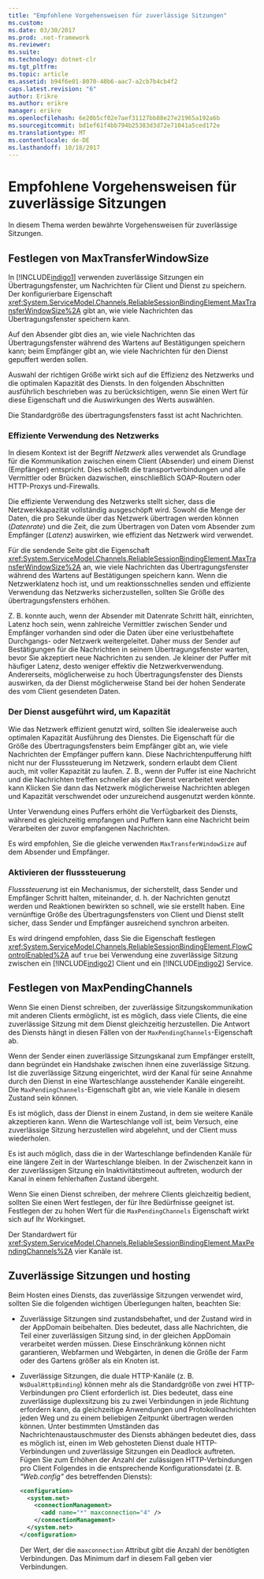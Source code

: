 ```yaml
---
title: "Empfohlene Vorgehensweisen für zuverlässige Sitzungen"
ms.custom: 
ms.date: 03/30/2017
ms.prod: .net-framework
ms.reviewer: 
ms.suite: 
ms.technology: dotnet-clr
ms.tgt_pltfrm: 
ms.topic: article
ms.assetid: b94f6e01-8070-40b6-aac7-a2cb7b4cb4f2
caps.latest.revision: "6"
author: Erikre
ms.author: erikre
manager: erikre
ms.openlocfilehash: 6e20b5cf02e7aef31127bb88e27e21965a192a6b
ms.sourcegitcommit: bd1ef61f4bb794b25383d3d72e71041a5ced172e
ms.translationtype: MT
ms.contentlocale: de-DE
ms.lasthandoff: 10/18/2017
---
```

# <a name="best-practices-for-reliable-sessions"></a>Empfohlene Vorgehensweisen für zuverlässige Sitzungen

In diesem Thema werden bewährte Vorgehensweisen für zuverlässige Sitzungen.

## <a name="setting-maxtransferwindowsize"></a>Festlegen von MaxTransferWindowSize

In [!INCLUDE[indigo1](../../../../includes/indigo1-md.md)] verwenden zuverlässige Sitzungen ein Übertragungsfenster, um Nachrichten für Client und Dienst zu speichern. Der konfigurierbare Eigenschaft <xref:System.ServiceModel.Channels.ReliableSessionBindingElement.MaxTransferWindowSize%2A> gibt an, wie viele Nachrichten das Übertragungsfenster speichern kann.

Auf den Absender gibt dies an, wie viele Nachrichten das Übertragungsfenster während des Wartens auf Bestätigungen speichern kann; beim Empfänger gibt an, wie viele Nachrichten für den Dienst gepuffert werden sollen.

Auswahl der richtigen Größe wirkt sich auf die Effizienz des Netzwerks und die optimalen Kapazität des Diensts. In den folgenden Abschnitten ausführlich beschrieben was zu berücksichtigen, wenn Sie einen Wert für diese Eigenschaft und die Auswirkungen des Werts auswählen.

Die Standardgröße des übertragungsfensters fasst ist acht Nachrichten.

### <a name="efficient-use-of-the-network"></a>Effiziente Verwendung des Netzwerks

In diesem Kontext ist der Begriff *Netzwerk* alles verwendet als Grundlage für die Kommunikation zwischen einem Client (Absender) und einem Dienst (Empfänger) entspricht. Dies schließt die transportverbindungen und alle Vermittler oder Brücken dazwischen, einschließlich SOAP-Routern oder HTTP-Proxys und-Firewalls.

Die effiziente Verwendung des Netzwerks stellt sicher, dass die Netzwerkkapazität vollständig ausgeschöpft wird. Sowohl die Menge der Daten, die pro Sekunde über das Netzwerk übertragen werden können (*Datenrate*) und die Zeit, die zum Übertragen von Daten vom Absender zum Empfänger (*Latenz*) auswirken, wie effizient das Netzwerk wird verwendet.

Für die sendende Seite gibt die Eigenschaft <xref:System.ServiceModel.Channels.ReliableSessionBindingElement.MaxTransferWindowSize%2A> an, wie viele Nachrichten das Übertragungsfenster während des Wartens auf Bestätigungen speichern kann. Wenn die Netzwerklatenz hoch ist, und um reaktionsschnelles senden und effiziente Verwendung das Netzwerks sicherzustellen, sollten Sie Größe des übertragungsfensters erhöhen.

Z. B. konnte auch, wenn der Absender mit Datenrate Schritt hält, einrichten, Latenz hoch sein, wenn zahlreiche Vermittler zwischen Sender und Empfänger vorhanden sind oder die Daten über eine verlustbehaftete Durchgangs- oder Netzwerk weitergeleitet. Daher muss der Sender auf Bestätigungen für die Nachrichten in seinem Übertragungsfenster warten, bevor Sie akzeptiert neue Nachrichten zu senden. Je kleiner der Puffer mit häufiger Latenz, desto weniger effektiv die Netzwerkverwendung. Andererseits, möglicherweise zu hoch Übertragungsfenster des Diensts auswirken, da der Dienst möglicherweise Stand bei der hohen Senderate des vom Client gesendeten Daten.

### <a name="running-the-service-to-capacity"></a>Der Dienst ausgeführt wird, um Kapazität

Wie das Netzwerk effizient genutzt wird, sollten Sie idealerweise auch optimalen Kapazität Ausführung des Dienstes. Die Eigenschaft für die Größe des Übertragungsfensters beim Empfänger gibt an, wie viele Nachrichten der Empfänger puffern kann. Diese Nachrichtenpufferung hilft nicht nur der Flusssteuerung im Netzwerk, sondern erlaubt dem Client auch, mit voller Kapazität zu laufen. Z. B., wenn der Puffer ist eine Nachricht und die Nachrichten treffen schneller als der Dienst verarbeitet werden kann Klicken Sie dann das Netzwerk möglicherweise Nachrichten ablegen und Kapazität verschwendet oder unzureichend ausgenutzt werden könnte.

Unter Verwendung eines Puffers erhöht die Verfügbarkeit des Diensts, während es gleichzeitig empfangen und Puffern kann eine Nachricht beim Verarbeiten der zuvor empfangenen Nachrichten.

Es wird empfohlen, Sie die gleiche verwenden `MaxTransferWindowSize` auf dem Absender und Empfänger.

### <a name="enabling-flow-control"></a>Aktivieren der flusssteuerung

*Flusssteuerung* ist ein Mechanismus, der sicherstellt, dass Sender und Empfänger Schritt halten, miteinander, d. h. der Nachrichten genutzt werden und Reaktionen bewirkten so schnell, wie sie erstellt haben. Eine vernünftige Größe des Übertragungsfensters von Client und Dienst stellt sicher, dass Sender und Empfänger ausreichend synchron arbeiten.

Es wird dringend empfohlen, dass Sie die Eigenschaft festlegen <xref:System.ServiceModel.Channels.ReliableSessionBindingElement.FlowControlEnabled%2A> auf `true` bei Verwendung eine zuverlässige Sitzung zwischen ein [!INCLUDE[indigo2](../../../../includes/indigo2-md.md)] Client und ein [!INCLUDE[indigo2](../../../../includes/indigo2-md.md)] Service.

## <a name="setting-maxpendingchannels"></a>Festlegen von MaxPendingChannels

Wenn Sie einen Dienst schreiben, der zuverlässige Sitzungskommunikation mit anderen Clients ermöglicht, ist es möglich, dass viele Clients, die eine zuverlässige Sitzung mit dem Dienst gleichzeitig herzustellen. Die Antwort des Diensts hängt in diesen Fällen von der `MaxPendingChannels`-Eigenschaft ab.

Wenn der Sender einen zuverlässige Sitzungskanal zum Empfänger erstellt, dann begründet ein Handshake zwischen ihnen eine zuverlässige Sitzung. Ist die zuverlässige Sitzung eingerichtet, wird der Kanal für seine Annahme durch den Dienst in eine Warteschlange ausstehender Kanäle eingereiht. Die `MaxPendingChannels`-Eigenschaft gibt an, wie viele Kanäle in diesem Zustand sein können.

Es ist möglich, dass der Dienst in einem Zustand, in dem sie weitere Kanäle akzeptieren kann. Wenn die Warteschlange voll ist, beim Versuch, eine zuverlässige Sitzung herzustellen wird abgelehnt, und der Client muss wiederholen.

Es ist auch möglich, dass die in der Warteschlange befindenden Kanäle für eine längere Zeit in der Warteschlange bleiben. In der Zwischenzeit kann in der zuverlässigen Sitzung ein Inaktivitätstimeout auftreten, wodurch der Kanal in einem fehlerhaften Zustand übergeht.

Wenn Sie einen Dienst schreiben, der mehrere Clients gleichzeitig bedient, sollten Sie einen Wert festlegen, der für Ihre Bedürfnisse geeignet ist. Festlegen der zu hohen Wert für die `MaxPendingChannels` Eigenschaft wirkt sich auf Ihr Workingset.

Der Standardwert für <xref:System.ServiceModel.Channels.ReliableSessionBindingElement.MaxPendingChannels%2A> vier Kanäle ist.

## <a name="reliable-sessions-and-hosting"></a>Zuverlässige Sitzungen und hosting

Beim Hosten eines Diensts, das zuverlässige Sitzungen verwendet wird, sollten Sie die folgenden wichtigen Überlegungen halten, beachten Sie:

- Zuverlässige Sitzungen sind zustandsbehaftet, und der Zustand wird in der AppDomain beibehalten. Dies bedeutet, dass alle Nachrichten, die Teil einer zuverlässigen Sitzung sind, in der gleichen AppDomain verarbeitet werden müssen. Diese Einschränkung können nicht garantieren, Webfarmen und Webgärten, in denen die Größe der Farm oder des Gartens größer als ein Knoten ist.

- Zuverlässige Sitzungen, die duale HTTP-Kanäle (z. B. `WsDualHttpBinding`) können mehr als die Standardgröße von zwei HTTP-Verbindungen pro Client erforderlich ist. Dies bedeutet, dass eine zuverlässige duplexsitzung bis zu zwei Verbindungen in jede Richtung erfordern kann, da gleichzeitige Anwendungen und Protokollnachrichten jeden Weg und zu einem beliebigen Zeitpunkt übertragen werden können. Unter bestimmten Umständen das Nachrichtenaustauschmuster des Diensts abhängen bedeutet dies, dass es möglich ist, einen im Web gehosteten Dienst duale HTTP-Verbindungen und zuverlässige Sitzungen ein Deadlock auftreten. Fügen Sie zum Erhöhen der Anzahl der zulässigen HTTP-Verbindungen pro Client Folgendes in die entsprechende Konfigurationsdatei (z. B. *"Web.config"* des betreffenden Diensts):

  ```xml
  <configuration>
    <system.net>
      <connectionManagement>
        <add name="*" maxconnection="4" />
      </connectionManagement>
    </system.net>
  </configuration>
  ```

  Der Wert, der die `maxconnection` Attribut gibt die Anzahl der benötigten Verbindungen. Das Minimum darf in diesem Fall geben vier Verbindungen.
